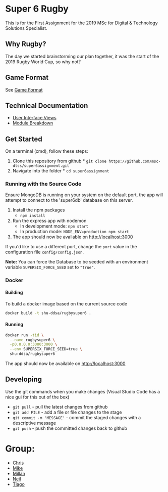 # Super 6 Rugby
This is for the First Assignment for the 2019 MSc for Digital &amp; Technology Solutions Specialist.

## Why Rugby?
The day we started brainstorming our plan together, it was the start of the 2019 Rugby World Cup, so why not?

## Game Format
See [Game Format](docs/game_format.md)

## Technical Documentation
* [User Interface Views](docs/ui_views.md)
* [Module Breakdown](docs/code_modules.md)

## Get Started
  On a terminal (cmd), follow these steps:
  1. Clone this repository from github
    * `git clone https://github.com/msc-dtss/super6assignment.git`
  2. Navigate into the folder
    * `cd super6assignment`


### Running with the Source Code
Ensure MongoDB is running on your system on the default port, the app will attempt to connect to the 'super6db' database on this server.

  1. Install the npm packages
      * `npm install`
  2. Run the express app with nodemon
      * In development mode: `npm start`
      * In production mode: `NODE_ENV=production npm start`
  3. The app should now be available on [http://localhost:3000](http://localhost:3000)

If you'd like to use a different port, change the `port` value in the configuration file `config/config.json`.

**Note:** You can force the Database to be seeded with an environment variable `SUPERSIX_FORCE_SEED` set to `"true"`.

### Docker
#### Building
To build a docker image based on the current source code
```bash
docker build -t shu-ddsa/rugbysuper6 .
```

#### Running
```bash
docker run -tid \
  --name rugbysuper6 \
  -p0.0.0.0:3000:3000 \
  --env SUPERSIX_FORCE_SEED=true \
  shu-ddsa/rugbysuper6
```

The app should now be available on [http://localhost:3000](http://localhost:3000)

## Developing
Use the git commands when you make changes (Visual Studio Code has a nice gui for this out of the box)

   * `git pull` - pull the latest changes from github
   * `git add FILE` - add a file or file changes to the stage
   * `git commit -m 'MESSAGE'` - commit the staged changes with a descriptive message
   * `git push` - push the committed changes back to github

# Group:
* [Chris](https://github.com/TheQuietPotato)
* [Mike](https://github.com/MikeKeightley)
* [Millan](https://github.com/AMIllan75)
* [Neil](https://github.com/neilmusgrove)
* [Tiago](https://github.com/dosaki)
